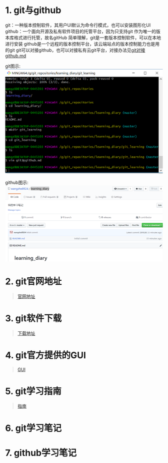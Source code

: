 # 1. git与github
git：一种版本控制软件，其用户UI默认为命令行模式，也可以安装图形化UI
github：一个面向开源及私有软件项目的托管平台，因为只支持git 作为唯一的版本库格式进行托管，故名gitHub
简单理解，git是一套版本控制软件，可以在本地进行安装
github是一个远程的版本控制平台，该云端站点的版本控制能力也是用的git
git可以对接github，也可以对接私有云git平台，对接办法见[git对接github.md](https://github.com/wangzhe8924/learning_diary/blob/master/git_learning/git对接github.md)

git图示:
![git图示](001_resource/git.png)

github图示:
![github图示](001_resource/github.png)

# 2. git官网地址
> [官网地址](https://git-scm.com)

# 3. git软件下载
> [下载地址](https://git-scm.com/downloads)

# 4. git官方提供的GUI
> [GUI](https://git-scm.com/downloads/guis)

# 5. git学习指南
> [指南](https://git-scm.com/book/zh/v2) 

# 6. git学习笔记

# 7. github学习笔记

